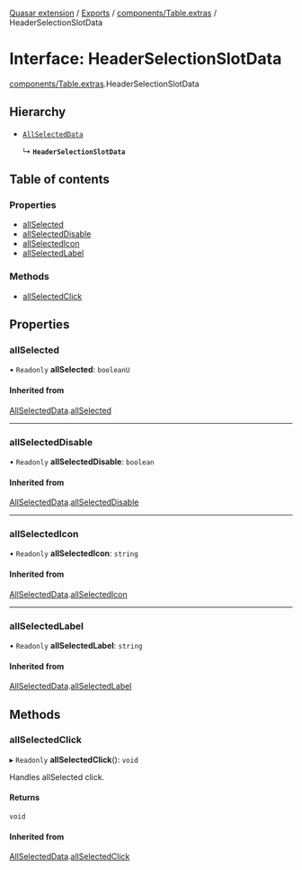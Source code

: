 [Quasar extension](../index.md) / [Exports](../modules.md) / [components/Table.extras](../modules/components_Table_extras.md) / HeaderSelectionSlotData

# Interface: HeaderSelectionSlotData

[components/Table.extras](../modules/components_Table_extras.md).HeaderSelectionSlotData

## Hierarchy

- [`AllSelectedData`](components_Table_extras.AllSelectedData.md)

  ↳ **`HeaderSelectionSlotData`**

## Table of contents

### Properties

- [allSelected](components_Table_extras.HeaderSelectionSlotData.md#allselected)
- [allSelectedDisable](components_Table_extras.HeaderSelectionSlotData.md#allselecteddisable)
- [allSelectedIcon](components_Table_extras.HeaderSelectionSlotData.md#allselectedicon)
- [allSelectedLabel](components_Table_extras.HeaderSelectionSlotData.md#allselectedlabel)

### Methods

- [allSelectedClick](components_Table_extras.HeaderSelectionSlotData.md#allselectedclick)

## Properties

### allSelected

• `Readonly` **allSelected**: `booleanU`

#### Inherited from

[AllSelectedData](components_Table_extras.AllSelectedData.md).[allSelected](components_Table_extras.AllSelectedData.md#allselected)

___

### allSelectedDisable

• `Readonly` **allSelectedDisable**: `boolean`

#### Inherited from

[AllSelectedData](components_Table_extras.AllSelectedData.md).[allSelectedDisable](components_Table_extras.AllSelectedData.md#allselecteddisable)

___

### allSelectedIcon

• `Readonly` **allSelectedIcon**: `string`

#### Inherited from

[AllSelectedData](components_Table_extras.AllSelectedData.md).[allSelectedIcon](components_Table_extras.AllSelectedData.md#allselectedicon)

___

### allSelectedLabel

• `Readonly` **allSelectedLabel**: `string`

#### Inherited from

[AllSelectedData](components_Table_extras.AllSelectedData.md).[allSelectedLabel](components_Table_extras.AllSelectedData.md#allselectedlabel)

## Methods

### allSelectedClick

▸ `Readonly` **allSelectedClick**(): `void`

Handles allSelected click.

#### Returns

`void`

#### Inherited from

[AllSelectedData](components_Table_extras.AllSelectedData.md).[allSelectedClick](components_Table_extras.AllSelectedData.md#allselectedclick)
